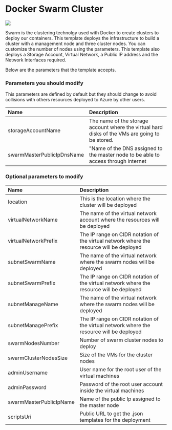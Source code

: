 # Docker Swarm Cluster




<a href="https://portal.azure.com/#create/Microsoft.Template/uri/https%3A%2F%2Fraw.githubusercontent.com%2FAzure%2Fazure-quickstart-templates%2Fmaster%2Fmongodb-on-centosdocker-swarm-cluster%2Fazuredeploy.json" target="_blank">
    <img src="http://azuredeploy.net/deploybutton.png"/>
</a>

Swarm is the clustering technolgy used with Docker to create clusters to deploy our containers. This template deploys the infrastructure to build a cluster with a management node and three cluster nodes. You can customize the number of nodes using the parameters. This template also deploys a Storage Account, Virtual Network, a Public IP address and the Network Interfaces required.

Below are the parameters that the template accepts.

### Parameters you should modify

This parameters are defined by default but they should change to avoid collisions with others resources deployed to Azure by other users.

| Name   | Description    |
|:--- |:---|
| storageAccountName  | The name of the storage account where the virtual hard disks of the VMs are going to be stored. |
| swarmMasterPublicIpDnsName  | "Name of the DNS assigned to the master node to be able to access through internet  |


### Optional parameters to modify

| Name   | Description    |
|:--- |:---|
| location | This is the location where the cluster will be deployed |
| virtualNetworkName  | The name of the virtual network account where the resources will be deployed  |
| virtualNetworkPrefix  | The IP range on CIDR notation of the virtual network where the resource will be deployed  |
| subnetSwarmName  | The name of the virtual network where the swarm nodes will be deployed |
| subnetSwarmPrefix  | The IP range on CIDR notation of the virtual network where the resource will be deployed |
| subnetManageName | The name of the virtual network where the swarm nodes will be deployed |
| subnetManagePrefix | The IP range on CIDR notation of the virtual network where the resource will be deployed |
| swarmNodesNumber | Number of swarm cluster nodes to deploy|
| swarmClusterNodesSize | Size of the VMs for the cluster nodes |
| adminUsername | User name for the root user of the virtual machines |
| adminPassword | Password of the root user account inside the virtual machines |
| swarmMasterPublicIpName | Name of the public Ip assigned to the master node |
| scriptsUri | Public URL to get the .json templates for the deployment |

